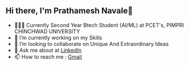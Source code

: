 ## Hi there, I'm Prathamesh Navale👋

<!--
**navalepratham18/navalepratham18** is a ✨ _special_ ✨ repository because its `README.md` (this file) appears on your GitHub profile.

Here are some ideas to get you started:-->

- 👨🏽‍🎓 Currently Second Year Btech Student (AI/ML) at PCET's, PIMPRI CHINCHWAD UNIVERSITY
- 🔭 I’m currently working on my Skills
- 👯 I’m looking to collaborate on Unique And Extraordinary Ideas
- 💬 Ask me about at [LinkedIn](www.linkedin.com/in/prathameshnavale18)
- 📫 How to reach me : [Gmail](workwithprathamesh18@gmail.com)
<!--- 🤔 I’m looking for help with ...-->
<!-- 🌱 I’m currently learning ...-->

